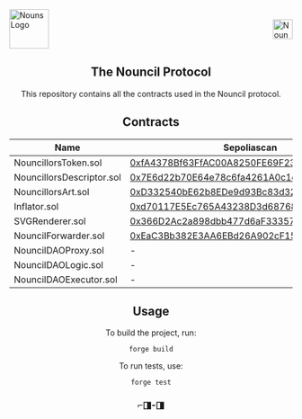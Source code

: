 
<div style="display: flex; align-items: center; justify-content: space-between;">
  <img src="https://raw.githubusercontent.com/nounsDAO/nouns-monorepo/master/packages/nouns-assets/images/v0/4-glasses/glasses-square-blue-med-saturated.png" alt="Nouns Logo" width="70">
  <img src="https://raw.githubusercontent.com/curelycue/nouncillors-contracts/main/assets/your-image.png" alt="Nouncil Logo" width="35">
</div>

<h2 align="center">The Nouncil Protocol</h2>

<p align="center">
  This repository contains all the contracts used in the Nouncil protocol.
</p>

<h2 align="center">Contracts</h2>

<table align="center">
  <thead>
    <tr>
      <th>Name</th>
      <th>Sepoliascan</th>
      <th>Etherscan</th>
    </tr>
  </thead>
  <tbody>
    <tr>
      <td>NouncillorsToken.sol</td>
      <td><a href="https://sepolia.etherscan.io/address/0xfA4378Bf63FfAC00A8250FE69F23Dcb05539f694">0xfA4378Bf63FfAC00A8250FE69F23Dcb05539f694</a></td>
      <td>-</td>
    </tr>
    <tr>
      <td>NouncillorsDescriptor.sol</td>
      <td><a href="https://sepolia.etherscan.io/address/0x7E6d22b70E64e78c6fa4261A0c1d5482a016De9e">0x7E6d22b70E64e78c6fa4261A0c1d5482a016De9e</a></td>
      <td>-</td>
    </tr>
    <tr>
      <td>NouncillorsArt.sol</td>
      <td><a href="https://sepolia.etherscan.io/address/0xD332540bE62b8EDe9d93Bc83d322fA944dAD6a17">0xD332540bE62b8EDe9d93Bc83d322fA944dAD6a17</a></td>
      <td>-</td>
    </tr>
    <tr>
      <td>Inflator.sol</td>
      <td><a href="https://sepolia.etherscan.io/address/0xd70117E5Ec765A43238D3d687685685712fb0816">0xd70117E5Ec765A43238D3d687685685712fb0816</a></td>
      <td>-</td>
    </tr>
    <tr>
      <td>SVGRenderer.sol</td>
      <td><a href="https://sepolia.etherscan.io/address/0x4A7dA37fcEe4724bf4B62A341CB8E51bb21f14eB">0x366D2Ac2a898dbb477d6aF333570D5Ca06Ed4b76</a></td>
      <td>-</td>
    </tr>
    <tr>
      <td>NouncilForwarder.sol</td>
      <td><a href="https://sepolia.etherscan.com/address/0xEaC3Bb382E3AA6EBd26A902cF15007629fB90434">0xEaC3Bb382E3AA6EBd26A902cF15007629fB90434</a></td>
      <td>-</td>
    </tr>
    <tr>
      <td>NouncilDAOProxy.sol</td>
      <td>-</td>
      <td>-</td>
    </tr>
    <tr>
      <td>NouncilDAOLogic.sol</td>
      <td>-</td>
      <td>-</td>
    </tr>
    <tr>
      <td>NouncilDAOExecutor.sol</td>
      <td>-</td>
      <td>-</td>
    </tr>
  </tbody>
</table>

<h2 align="center">Usage</h2>

<p align="center">
  To build the project, run:
</p>

<div align="center">
<pre>
<code>forge build</code>
</pre>
</div>

<p align="center">
  To run tests, use:
</p>

<div align="center">
<pre>
<code>forge test</code>
</pre>
</div>

<h3 align="center">️⌐◨-◨</h3>
